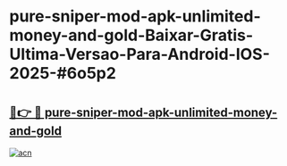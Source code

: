 # pure-sniper-mod-apk-unlimited-money-and-gold-Baixar-Gratis-Ultima-Versao-Para-Android-IOS-2025-#6o5p2

# <h2><a href="https://ainizakaria.my?title=pure-sniper-mod-apk-unlimited-money-and-gold&ref=24M">🔗👉 🔴 pure-sniper-mod-apk-unlimited-money-and-gold</a></h2>

[![acn](https://github.com/user-attachments/assets/0f9c940e-d8b0-45ae-aac7-cd30a18b3e1c)](https://ainizakaria.my?title=pure-sniper-mod-apk-unlimited-money-and-gold&ref=24M)


